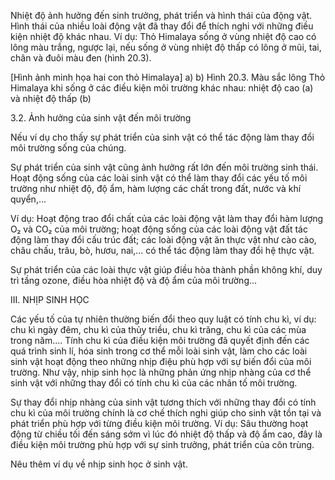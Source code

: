 Nhiệt độ ảnh hưởng đến sinh trưởng, phát triển và hình thái của động vật. Hình thái của nhiều loài động vật đã thay đổi để thích nghi với những điều kiện nhiệt độ khác nhau. Ví dụ: Thỏ Himalaya sống ở vùng nhiệt độ cao có lông màu trắng, ngược lại, nếu sống ở vùng nhiệt độ thấp có lông ở mũi, tai, chân và đuôi màu đen (hình 20.3).

[Hình ảnh minh họa hai con thỏ Himalaya]
a) b)
Hình 20.3. Màu sắc lông Thỏ Himalaya khi sống
ở các điều kiện môi trường khác nhau: nhiệt độ cao (a) và nhiệt độ thấp (b)

3.2. Ảnh hưởng của sinh vật đến môi trường

Nếu ví dụ cho thấy sự phát triển của sinh vật có thể tác động làm thay đổi môi trường sống của chúng.

Sự phát triển của sinh vật cũng ảnh hưởng rất lớn đến môi trường sinh thái. Hoạt động sống của các loài sinh vật có thể làm thay đổi các yếu tố môi trường như nhiệt độ, độ ẩm, hàm lượng các chất trong đất, nước và khí quyển,...

Ví dụ: Hoạt động trao đổi chất của các loài động vật làm thay đổi hàm lượng O₂ và CO₂ của môi trường; hoạt động sống của các loài động vật đất tác động làm thay đổi cấu trúc đất; các loài động vật ăn thực vật như cào cào, châu chấu, trâu, bò, hươu, nai,... có thể tác động làm thay đổi hệ thực vật.

Sự phát triển của các loài thực vật giúp điều hòa thành phần không khí, duy trì tầng ozone, điều hòa nhiệt độ và độ ẩm của môi trường...

III. NHỊP SINH HỌC

Các yếu tố của tự nhiên thường biến đổi theo quy luật có tính chu kì, ví dụ: chu kì ngày đêm, chu kì của thủy triều, chu kì trăng, chu kì của các mùa trong năm.... Tính chu kì của điều kiện môi trường đã quyết định đến các quá trình sinh lí, hóa sinh trong cơ thể mỗi loài sinh vật, làm cho các loài sinh vật hoạt động theo những nhịp điệu phù hợp với sự biến đổi của môi trường. Như vậy, nhịp sinh học là những phản ứng nhịp nhàng của cơ thể sinh vật với những thay đổi có tính chu kì của các nhân tố môi trường.

Sự thay đổi nhịp nhàng của sinh vật tương thích với những thay đổi có tính chu kì của môi trường chính là cơ chế thích nghi giúp cho sinh vật tồn tại và phát triển phù hợp với từng điều kiện môi trường. Ví dụ: Sâu thường hoạt động từ chiều tối đến sáng sớm vì lúc đó nhiệt độ thấp và độ ẩm cao, đây là điều kiện môi trường phù hợp với sự sinh trưởng, phát triển của côn trùng.

Nêu thêm ví dụ về nhịp sinh học ở sinh vật.